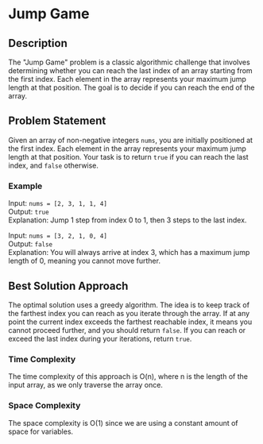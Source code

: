 # Jump Game

## Description
The "Jump Game" problem is a classic algorithmic challenge that involves determining whether you can reach the last index of an array starting from the first index. Each element in the array represents your maximum jump length at that position. The goal is to decide if you can reach the end of the array.

## Problem Statement
Given an array of non-negative integers `nums`, you are initially positioned at the first index. Each element in the array represents your maximum jump length at that position. Your task is to return `true` if you can reach the last index, and `false` otherwise.

### Example
Input: `nums = [2, 3, 1, 1, 4]`  
Output: `true`  
Explanation: Jump 1 step from index 0 to 1, then 3 steps to the last index.

Input: `nums = [3, 2, 1, 0, 4]`  
Output: `false`  
Explanation: You will always arrive at index 3, which has a maximum jump length of 0, meaning you cannot move further.

## Best Solution Approach
The optimal solution uses a greedy algorithm. The idea is to keep track of the farthest index you can reach as you iterate through the array. If at any point the current index exceeds the farthest reachable index, it means you cannot proceed further, and you should return `false`. If you can reach or exceed the last index during your iterations, return `true`.

### Time Complexity
The time complexity of this approach is O(n), where n is the length of the input array, as we only traverse the array once.

### Space Complexity
The space complexity is O(1) since we are using a constant amount of space for variables.